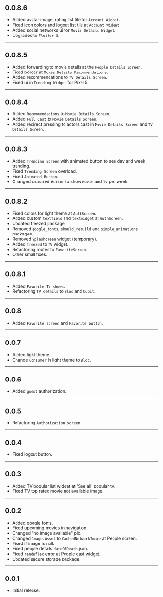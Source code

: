## 0.0.8.6
- Added avatar image, rating list tile for `Account Widget`.
- Fixed icon colors and logout list tile at `Account Widget`.
- Added social networks ui for `Movie Details Widget`.
- Upgraded to `Flutter 3`.

---

## 0.0.8.5
- Added forwarding to movie details at the `People Details Screen`.
- Fixed border at `Movie Details Recommendations`.
- Added recommendations to `TV Details Screen`.
- Fixed ui in `Trending Widget` for Pixel 5.

---

## 0.0.8.4

- Added `Recommendations` to `Movie Details Screen`.
- Added `Full Cast` to `Movie Details Screen`.
- Added redirect pressing to actors cast in `Movie Details Screen` and `TV Details Screen`.

---

## 0.0.8.3

- Added `Trending Screen` with animated button to see day and week trending.
- Fixed `Trending Screen` overload.
- Fixed `Animated Button`.
- Changed `Animated Button` to show `Movie` and `TV` per week.

---

## 0.0.8.2

- Fixed colors for light theme at `AuthScreen`.
- Added custom `textfield` and `textwidget` at `AuthScreen`.
- Updated freezed package;
- Removed `google_fonts`, `should_rebuild` and `simple_animations` packages.
- Removed `Splashcreen` widget (temporary).
- Added `freezed` to `TV` widget.
- Refactoring routes to `FavoriteScreen`.
- Other small fixes.

---

## 0.0.8.1

- Added `Favorite TV shows`.
- Refactoring `TV details` to `Bloc` and `Cubit`.

---

## 0.0.8

- Added `Favorite screen` and `Favorite button`.

---

## 0.0.7

- Added light theme.
- Change `Consumer` in light theme to `Bloc`.

---

## 0.0.6

- Added `guest` authorization.

---

## 0.0.5

- Refactoring `Authorization screen`.

---

## 0.0.4

- Fixed logout button.

---

## 0.0.3

- Added TV popular list widget at 'See all' popular tv.
- Fixed TV top rated movie not available image.

---

## 0.0.2

- Added google fonts.
- Fixed upcoming movies in navigation.
- Changed "no image available" pic.
- Changed `Image.Asset` to `CachedNetworkImage` at People screen.
- Fixed if image is null.
- Fixed people details `dateOfDeath` json.
- Fixed `rendeflex` error at People cast widget.
- Updated secure storage package.

---

## 0.0.1

- Initial release.
